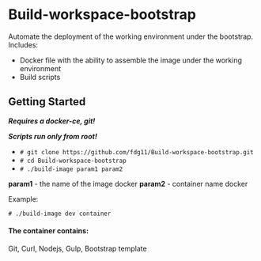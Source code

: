 # Build-workspace-bootstrap

Automate the deployment of the working environment under the bootstrap. Includes:
* Docker file with the ability to assemble the image under the working environment
* Build scripts

## Getting Started

**_Requires a docker-ce, git!_**

**_Scripts run only from root!_**

* `# git clone https://github.com/fdg11/Build-workspace-bootstrap.git`
* `# cd Build-workspace-bootstrap`
* `# ./build-image param1 param2`

**param1** - the name of the image docker 
**param2** - container name docker

Example:

`# ./build-image dev container`

#### The container contains:
Git, Curl, Nodejs, Gulp, Bootstrap template

